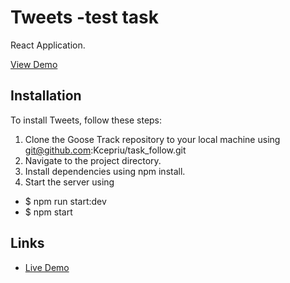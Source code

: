 # Tweets -test task

React Application.

[View Demo](https://famous-panda-95a4bb.netlify.app/)

## Installation

To install Tweets, follow these steps:

1. Clone the Goose Track repository to your local machine using git@github.com:Kcepriu/task_follow.git
2. Navigate to the project directory.
3. Install dependencies using npm install.
4. Start the server using

- $ npm run start:dev
- $ npm start

## Links

- [Live Demo](https://famous-panda-95a4bb.netlify.app/)
